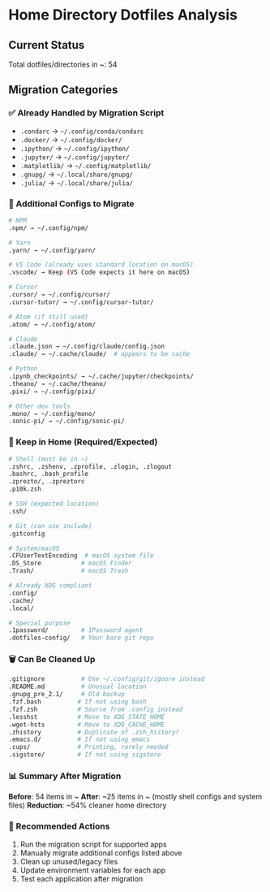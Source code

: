# Home Directory Dotfiles Analysis

## Current Status
Total dotfiles/directories in ~: 54

## Migration Categories

### ✅ Already Handled by Migration Script
- `.condarc` → `~/.config/conda/condarc`
- `.docker/` → `~/.config/docker/`
- `.ipython/` → `~/.config/ipython/`
- `.jupyter/` → `~/.config/jupyter/`
- `.matplotlib/` → `~/.config/matplotlib/`
- `.gnupg/` → `~/.local/share/gnupg/`
- `.julia/` → `~/.local/share/julia/`

### 🔧 Additional Configs to Migrate
```bash
# NPM
.npm/ → ~/.config/npm/

# Yarn
.yarn/ → ~/.config/yarn/

# VS Code (already uses standard location on macOS)
.vscode/ → Keep (VS Code expects it here on macOS)

# Cursor
.cursor/ → ~/.config/cursor/
.cursor-tutor/ → ~/.config/cursor-tutor/

# Atom (if still used)
.atom/ → ~/.config/atom/

# Claude
.claude.json → ~/.config/claude/config.json
.claude/ → ~/.cache/claude/  # appears to be cache

# Python
.ipynb_checkpoints/ → ~/.cache/jupyter/checkpoints/
.theano/ → ~/.cache/theano/
.pixi/ → ~/.config/pixi/

# Other dev tools
.mono/ → ~/.config/mono/
.sonic-pi/ → ~/.config/sonic-pi/
```

### 📁 Keep in Home (Required/Expected)
```bash
# Shell (must be in ~)
.zshrc, .zshenv, .zprofile, .zlogin, .zlogout
.bashrc, .bash_profile
.zprezto/, .zpreztorc
.p10k.zsh

# SSH (expected location)
.ssh/

# Git (can use include)
.gitconfig

# System/macOS
.CFUserTextEncoding  # macOS system file
.DS_Store           # macOS Finder
.Trash/             # macOS Trash

# Already XDG compliant
.config/
.cache/
.local/

# Special purpose
.1password/         # 1Password agent
.dotfiles-config/   # Your bare git repo
```

### 🗑️ Can Be Cleaned Up
```bash
.gitignore          # Use ~/.config/git/ignore instead
.README.md          # Unusual location
.gnupg_pre_2.1/     # Old backup
.fzf.bash          # If not using bash
.fzf.zsh           # Source from .config instead
.lesshst           # Move to XDG_STATE_HOME
.wget-hsts         # Move to XDG_CACHE_HOME
.zhistory          # Duplicate of .zsh_history?
.emacs.d/          # If not using emacs
.cups/             # Printing, rarely needed
.sigstore/         # If not using sigstore
```

### 📊 Summary After Migration
**Before**: 54 items in ~
**After**: ~25 items in ~ (mostly shell configs and system files)
**Reduction**: ~54% cleaner home directory

### 🎯 Recommended Actions
1. Run the migration script for supported apps
2. Manually migrate additional configs listed above
3. Clean up unused/legacy files
4. Update environment variables for each app
5. Test each application after migration